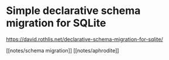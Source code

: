 # Simple declarative schema migration for SQLite
https://david.rothlis.net/declarative-schema-migration-for-sqlite/

[[notes/schema migration]] [[notes/aphrodite]]